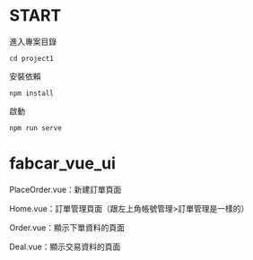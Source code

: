 # START

進入專案目錄

`cd project1`

安裝依賴

`npm install`

啟動

`npm run serve`

# fabcar_vue_ui
PlaceOrder.vue：新建訂單頁面

Home.vue：訂單管理頁面（跟左上角帳號管理>訂單管理是一樣的）

Order.vue：顯示下單資料的頁面

Deal.vue：顯示交易資料的頁面
